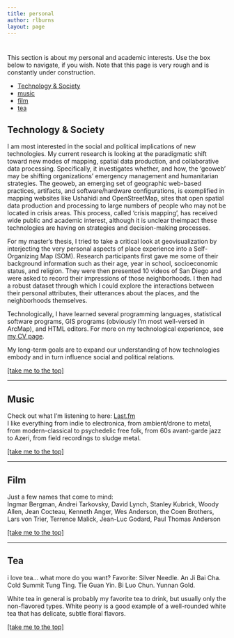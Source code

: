 ```yaml
---
title: personal
author: rlburns
layout: page
---
```

# 

This section is about my personal and academic interests. Use the box below to navigate, if you wish. Note that this page is very rough and is constantly under construction.

*   [Technology & Society][1]
*   [music][2]
*   [film][3]
*   [tea][4]

 [1]: #gis
 [2]: #music
 [3]: #film
 [4]: #tea

## Technology & Society

I am most interested in the social and political implications of new technologies. My current research is looking at the paradigmatic shift toward new modes of mapping, spatial data production, and collaborative data processing. Specifically, it investigates whether, and how, the ‘geoweb’ may be shifting organizations’ emergency management and humanitarian strategies. The geoweb, an emerging set of geographic web-based practices, artifacts, and software/hardware configurations, is exemplified in mapping websites like Ushahidi and OpenStreetMap, sites that open spatial data production and processing to large numbers of people who may not be located in crisis areas. This process, called ‘crisis mapping’, has received wide public and academic interest, although it is unclear theimpact these technologies are having on strategies and decision-making processes.

For my master’s thesis, I tried to take a critical look at geovisualization by interjecting the very personal aspects of place experience into a Self-Organizing Map (SOM). Research participants first gave me some of their background information such as their age, year in school, socioeconomic status, and religion. They were then presented 10 videos of San Diego and were asked to record their impressions of those neighborhoods. I then had a robust dataset through which I could explore the interactions between their personal attributes, their utterances about the places, and the neighborhoods themselves.

Technologically, I have learned several programming languages, statistical software programs, GIS programs (obviously I’m most well-versed in ArcMap), and HTML editors. For more on my technological experience, see [my CV page][5]. 

 [5]: CV.html

My long-term goals are to expand our understanding of how technologies embody and in turn influence social and political relations.

[[take me to the top]][6]

 [6]: #top

* * *

## Music

Check out what I’m listening to here: [Last.fm][7]  
I like everything from indie to electronica, from ambient/drone to metal, from modern-classical to psychedelic free folk, from 60s avant-garde jazz to Azeri, from field recordings to sludge metal.

 [7]: http://www.last.fm/user/east_west

[[take me to the top]][6]

* * *

## Film

Just a few names that come to mind:  
Ingmar Bergman, Andrei Tarkovsky, David Lynch, Stanley Kubrick, Woody Allen, Jean Cocteau, Kenneth Anger, Wes Anderson, the Coen Brothers, Lars von Trier, Terrence Malick, Jean-Luc Godard, Paul Thomas Anderson

[[take me to the top]][6]

* * *

## Tea

i love tea… what more do you want? Favorite: Silver Needle. An Ji Bai Cha. Cold Summit Tung Ting. Tie Guan Yin. Bi Luo Chun. Yunnan Gold.

White tea in general is probably my favorite tea to drink, but usually only the non-flavored types. White peony is a good example of a well-rounded white tea that has delicate, subtle floral flavors. 

[[take me to the top]][6]